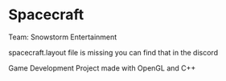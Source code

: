 # Spacecraft

Team: Snowstorm Entertainment

spacecraft.layout file is missing you can find that in the discord 

Game Development Project made with OpenGL and C++
